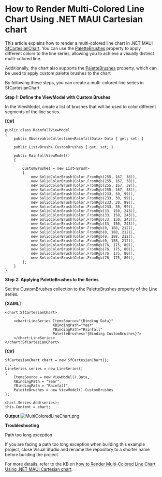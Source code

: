 # How to Render Multi-Colored Line Chart Using .NET MAUI Cartesian chart
This article explains how to render a multi-colored line chart in .NET MAUI [SfCartesianChart](https://www.syncfusion.com/maui-controls/maui-cartesian-charts). You can use the [PaletteBrushes](https://help.syncfusion.com/cr/maui-toolkit/Syncfusion.Maui.Toolkit.Charts.ChartSeries.html#Syncfusion_Maui_Toolkit_Charts_ChartSeries_PaletteBrushes) property to apply different colors to the line series, allowing you to achieve a visually distinct multi-colored line. 

Additionally, the chart also supports the [PaletteBrushes](https://help.syncfusion.com/cr/maui-toolkit/Syncfusion.Maui.Toolkit.Charts.SfCartesianChart.html#Syncfusion_Maui_Toolkit_Charts_SfCartesianChart_PaletteBrushes) property, which can be used to apply custom palette brushes to the chart

By following these steps, you can create a multi-colored line series in SfCartesianChart

**Step 1: Define the ViewModel with Custom Brushes**

In the ViewModel, create a list of brushes that will be used to color different segments of the line series.

**[C#]**
```
public class RainfallViewModel
{
    public ObservableCollection<RainfallData> Data { get; set; }

    public List<Brush> CustomBrushes { get; set; }

    public RainfallViewModel()
    {
        . . .
        CustomBrushes = new List<Brush>
        {
            new SolidColorBrush(Color.FromRgb(255, 167, 38)),  
            new SolidColorBrush(Color.FromRgb(255, 167, 38)),
            new SolidColorBrush(Color.FromRgb(255, 167, 38)),
            new SolidColorBrush(Color.FromRgb(255, 167, 38)),
            new SolidColorBrush(Color.FromRgb(233, 30, 99)),  
            new SolidColorBrush(Color.FromRgb(233, 30, 99)),
            new SolidColorBrush(Color.FromRgb(233, 30, 99)),
            new SolidColorBrush(Color.FromRgb(233, 30, 99)),
            new SolidColorBrush(Color.FromRgb(33, 150, 243)),  
            new SolidColorBrush(Color.FromRgb(33, 150, 243)),
            new SolidColorBrush(Color.FromRgb(33, 150, 243)),
            new SolidColorBrush(Color.FromRgb(33, 150, 243)),
            new SolidColorBrush(Color.FromRgb(0, 188, 212)),   
            new SolidColorBrush(Color.FromRgb(0, 188, 212)),
            new SolidColorBrush(Color.FromRgb(0, 188, 212)),
            new SolidColorBrush(Color.FromRgb(0, 188, 212)),
            new SolidColorBrush(Color.FromRgb(76, 175, 80)), 
            new SolidColorBrush(Color.FromRgb(76, 175, 80)),
            new SolidColorBrush(Color.FromRgb(76, 175, 80)),
            new SolidColorBrush(Color.FromRgb(76, 175, 80)),
        };
    }
}
```

**Step 2:  Applying PaletteBrushes to the Series**

Set the CustomBrushes collection to the [PaletteBrushes](https://help.syncfusion.com/cr/maui-toolkit/Syncfusion.Maui.Toolkit.Charts.ChartSeries.html#Syncfusion_Maui_Toolkit_Charts_ChartSeries_PaletteBrushes) property of the Line series. 

**[XAML]**
```
<chart:SfCartesianChart>
    . . .
    <chart:LineSeries ItemsSource="{Binding Data}"
                      XBindingPath="Year"
                      YBindingPath="Rainfall"
                      PaletteBrushes="{Binding CustomBrushes}">
    </chart:LineSeries>
</chart:SfCartesianChart>
```
**[C#]**
```
SfCartesianChart chart = new SfCartesianChart();
. . .
LineSeries series = new LineSeries()
{
    ItemsSource = new ViewModel().Data,
    XBindingPath = "Year",
    YBindingPath = "Rainfall",
    PaletteBrushes = new ViewModel().CustomBrushes
};

chart.Series.Add(series);
this.Content = chart;
```
**Output**
 ![MultiColoredLineChart.png](https://support.syncfusion.com/kb/agent/attachment/article/19737/inline?token=eyJhbGciOiJodHRwOi8vd3d3LnczLm9yZy8yMDAxLzA0L3htbGRzaWctbW9yZSNobWFjLXNoYTI1NiIsInR5cCI6IkpXVCJ9.eyJpZCI6IjM3ODY5Iiwib3JnaWQiOiIzIiwiaXNzIjoic3VwcG9ydC5zeW5jZnVzaW9uLmNvbSJ9.HKkmE6oUup9D4987Qbt4qhPPfM416GeeBeXXuzbGdQU)

**Troubleshooting**

Path too long exception

If you are facing a path too long exception when building this example project, close Visual Studio and rename the repository to a shorter name before building the project.

For more details, refer to the KB on [how to Render Multi-Colored Line Chart Using .NET MAUI Cartesian chart]().